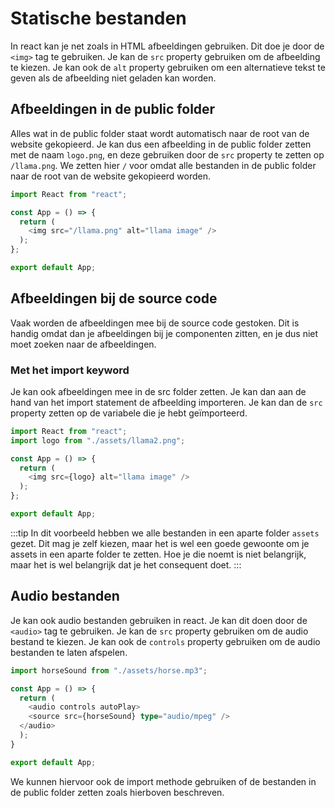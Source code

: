 # Statische bestanden

In react kan je net zoals in HTML afbeeldingen gebruiken. Dit doe je door de `<img>` tag te gebruiken. Je kan de `src` property gebruiken om de afbeelding te kiezen. Je kan ook de `alt` property gebruiken om een alternatieve tekst te geven als de afbeelding niet geladen kan worden.

## Afbeeldingen in de public folder

Alles wat in de public folder staat wordt automatisch naar de root van de website gekopieerd. Je kan dus een afbeelding in de public folder zetten met de naam `logo.png`, en deze gebruiken door de `src` property te zetten op `/llama.png`. We zetten hier `/` voor omdat alle bestanden in de public folder naar de root van de website gekopieerd worden.

```typescript codesandbox={"template": "react-assets", "filename": "src/App.tsx"}
import React from "react";

const App = () => {
  return (
    <img src="/llama.png" alt="llama image" />
  );
};

export default App;
```

## Afbeeldingen bij de source code

Vaak worden de afbeeldingen mee bij de source code gestoken. Dit is handig omdat dan je afbeeldingen bij je componenten zitten, en je dus niet moet zoeken naar de afbeeldingen. 

### Met het import keyword

Je kan ook afbeeldingen mee in de src folder zetten. Je kan dan aan de hand van het import statement de afbeelding importeren. Je kan dan de `src` property zetten op de variabele die je hebt geïmporteerd. 

```typescript codesandbox={"template": "react-assets", "filename": "src/App.tsx"}
import React from "react";
import logo from "./assets/llama2.png";

const App = () => {
  return (
    <img src={logo} alt="llama image" />
  );
};

export default App;
```

:::tip
In dit voorbeeld hebben we alle bestanden in een aparte folder `assets` gezet. Dit mag je zelf kiezen, maar het is wel een goede gewoonte om je assets in een aparte folder te zetten. Hoe je die noemt is niet belangrijk, maar het is wel belangrijk dat je het consequent doet.
:::

## Audio bestanden

Je kan ook audio bestanden gebruiken in react. Je kan dit doen door de `<audio>` tag te gebruiken. Je kan de `src` property gebruiken om de audio bestand te kiezen. Je kan ook de `controls` property gebruiken om de audio bestanden te laten afspelen. 

```typescript codesandbox={"template": "react-assets", "filename": "src/App.tsx"}
import horseSound from "./assets/horse.mp3";

const App = () => {
  return (
    <audio controls autoPlay>
    <source src={horseSound} type="audio/mpeg" />
  </audio>
  );
}

export default App;
```

We kunnen hiervoor ook de import methode gebruiken of de bestanden in de public folder zetten zoals hierboven beschreven.